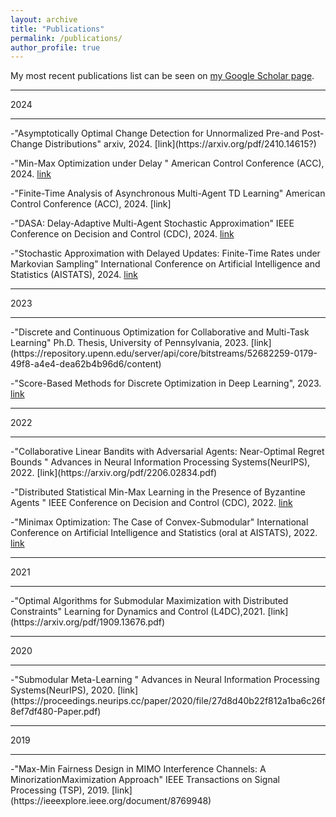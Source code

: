 ```yaml
---
layout: archive
title: "Publications"
permalink: /publications/
author_profile: true
---
```


My most recent publications list can be seen on [my Google Scholar page](https://scholar.google.com/citations?user=AikTZ-AAAAAJ&hl=en).
<hr>
2024
<hr>
-"Asymptotically Optimal Change Detection for Unnormalized Pre-and Post-Change Distributions" arxiv, 2024. [link](https://arxiv.org/pdf/2410.14615?)

-"Min-Max Optimization under Delay " American Control Conference (ACC), 2024. [link](https://arxiv.org/pdf/2307.06886)

-"Finite-Time Analysis of Asynchronous Multi-Agent TD Learning" American Control Conference (ACC), 2024. [link]

-"DASA: Delay-Adaptive Multi-Agent Stochastic Approximation" IEEE Conference on Decision and Control (CDC), 2024. [link](https://arxiv.org/pdf/2403.17247)

-"Stochastic Approximation with Delayed Updates: Finite-Time Rates under Markovian Sampling" International Conference on Artificial Intelligence and Statistics (AISTATS), 2024. [link](https://proceedings.mlr.press/v238/adibi24a/adibi24a.pdf)
<hr>
2023
<hr>
-"Discrete and Continuous Optimization for Collaborative and Multi-Task Learning" Ph.D. Thesis, University of Pennsylvania, 2023. [link](https://repository.upenn.edu/server/api/core/bitstreams/52682259-0179-49f8-a4e4-dea62b4b96d6/content)

-"Score-Based Methods for Discrete Optimization in Deep Learning", 2023. [link](https://arxiv.org/pdf/2310.09890)
<hr>
2022
<hr>
-"Collaborative Linear Bandits with Adversarial Agents: Near-Optimal Regret Bounds " Advances in Neural Information Processing Systems(NeurIPS), 2022. [link](https://arxiv.org/pdf/2206.02834.pdf)

-"Distributed Statistical Min-Max Learning in the Presence of Byzantine Agents " IEEE Conference on Decision and Control (CDC), 2022. [link](https://arxiv.org/pdf/2204.03187.pdf)

-"Minimax Optimization: The Case of Convex-Submodular" International Conference on Artificial Intelligence and Statistics (oral at AISTATS), 2022. [link](https://proceedings.mlr.press/v151/adibi22a/adibi22a.pdf)
<hr>
2021
<hr>
-"Optimal Algorithms for Submodular Maximization with Distributed Constraints" Learning for Dynamics and Control (L4DC),2021. [link](https://arxiv.org/pdf/1909.13676.pdf)
<hr>
2020
<hr>
-"Submodular Meta-Learning " Advances in Neural Information Processing Systems(NeurIPS), 2020. [link](https://proceedings.neurips.cc/paper/2020/file/27d8d40b22f812a1ba6c26f8ef7df480-Paper.pdf)
<hr>
2019
<hr>
-"Max-Min Fairness Design in MIMO Interference Channels: A MinorizationMaximization Approach" IEEE Transactions on Signal Processing (TSP), 2019. [link](https://ieeexplore.ieee.org/document/8769948)

